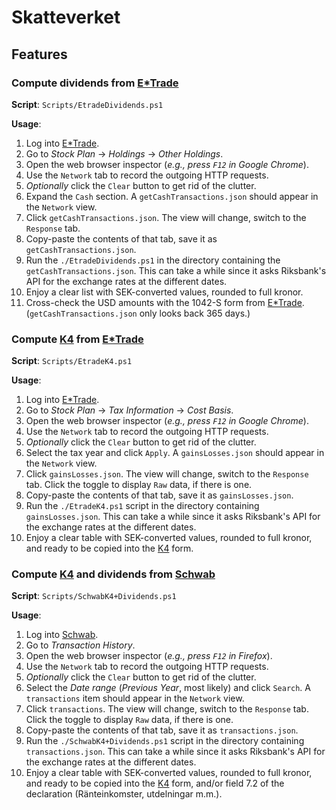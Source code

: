 # Skatteverket

[etrade]: https://us.etrade.com/home/welcome-back
[schwab]: https://www.schwab.com/client-home
[k4]:     https://www.skatteverket.se/privat/etjansterochblanketter/blanketterbroschyrer/blanketter/info/2104.4.39f16f103821c58f680006244.html

## Features

### Compute dividends from [E*Trade][etrade]

**Script**: `Scripts/EtradeDividends.ps1`

**Usage**:
1. Log into [E*Trade][etrade].
2. Go to _Stock Plan_ -> _Holdings_ -> _Other Holdings_.
3. Open the web browser inspector (_e.g., press `F12` in Google Chrome_).
4. Use the `Network` tab to record the outgoing HTTP requests.
5. _Optionally_ click the `Clear` button to get rid of the clutter.
6. Expand the `Cash` section. A `getCashTransactions.json` should appear in the `Network` view.
7. Click `getCashTransactions.json`. The view will change, switch to the `Response` tab.
8. Copy-paste the contents of that tab, save it as `getCashTransactions.json`.
9. Run the `./EtradeDividends.ps1` in the directory containing the `getCashTransactions.json`. This can take a while since it asks Riksbank's API for the exchange rates at the different dates.
10. Enjoy a clear list with SEK-converted values, rounded to full kronor.
11. Cross-check the USD amounts with the 1042-S form from [E*Trade][etrade]. (`getCashTransactions.json` only looks back 365 days.)

### Compute [K4][k4] from [E*Trade][etrade]

**Script**: `Scripts/EtradeK4.ps1`

**Usage**:
1. Log into [E*Trade][etrade].
2. Go to _Stock Plan_ -> _Tax Information_ -> _Cost Basis_.
3. Open the web browser inspector (_e.g., press `F12` in Google Chrome_).
4. Use the `Network` tab to record the outgoing HTTP requests.
5. _Optionally_ click the `Clear` button to get rid of the clutter.
6. Select the tax year and click `Apply`. A `gainsLosses.json` should appear in the `Network` view.
7. Click `gainsLosses.json`. The view will change, switch to the `Response` tab. Click the toggle to display `Raw` data, if there is one.
8. Copy-paste the contents of that tab, save it as `gainsLosses.json`.
9. Run the `./EtradeK4.ps1` script in the directory containing `gainsLosses.json`. This can take a while since it asks Riksbank's API for the exchange rates at the different dates.
10. Enjoy a clear table with SEK-converted values, rounded to full kronor, and ready to be copied into the [K4][k4] form.

### Compute [K4][k4] and dividends from [Schwab][schwab]

**Script**: `Scripts/SchwabK4+Dividends.ps1`

**Usage**:
1. Log into [Schwab][schwab].
2. Go to _Transaction History_.
3. Open the web browser inspector (_e.g., press `F12` in Firefox_).
4. Use the `Network` tab to record the outgoing HTTP requests.
5. _Optionally_ click the `Clear` button to get rid of the clutter.
6. Select the _Date range_ (_Previous Year_, most likely) and click `Search`. A `transactions` item should appear in the `Network` view.
7. Click `transactions`. The view will change, switch to the `Response` tab. Click the toggle to display `Raw` data, if there is one.
8. Copy-paste the contents of that tab, save it as `transactions.json`.
9. Run the `./SchwabK4+Dividends.ps1` script in the directory containing `transactions.json`. This can take a while since it asks Riksbank's API for the exchange rates at the different dates.
10. Enjoy a clear table with SEK-converted values, rounded to full kronor, and ready to be copied into the [K4][k4] form, and/or field 7.2 of the declaration (Ränteinkomster, utdelningar m.m.).
